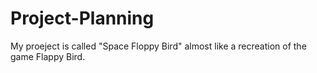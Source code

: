 # Project-Planning
My proeject is called "Space Floppy Bird" almost like a recreation of the game Flappy Bird.

